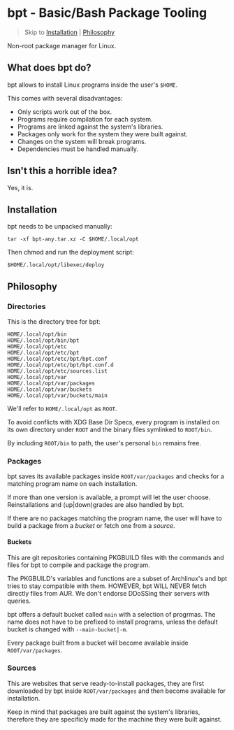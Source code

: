 # bpt - Basic/Bash Package Tooling

> Skip to [Installation](#installation) | [Philosophy](#philosophy)

Non-root package manager for Linux.

## What does bpt do?

bpt allows to install Linux programs inside the user's `$HOME`.

This comes with several disadvantages:

* Only scripts work out of the box.
* Programs require compilation for each system.
* Programs are linked against the system's libraries.
* Packages only work for the system they were built against.
* Changes on the system will break programs.
* Dependencies must be handled manually.

## Isn't this a horrible idea?

Yes, it is.

## Installation

bpt needs to be unpacked manually:
```
tar -xf bpt-any.tar.xz -C $HOME/.local/opt
```

Then chmod and run the deployment script:
```
$HOME/.local/opt/libexec/deploy
```

## Philosophy

### Directories

This is the directory tree for bpt:

```
HOME/.local/opt/bin
HOME/.local/opt/bin/bpt
HOME/.local/opt/etc
HOME/.local/opt/etc/bpt
HOME/.local/opt/etc/bpt/bpt.conf
HOME/.local/opt/etc/bpt/bpt.conf.d
HOME/.local/opt/etc/sources.list
HOME/.local/opt/var
HOME/.local/opt/var/packages
HOME/.local/opt/var/buckets
HOME/.local/opt/var/buckets/main
```

We'll refer to `HOME/.local/opt` as `ROOT`.

To avoid conflicts with XDG Base Dir Specs, every program is installed
on its own directory under `ROOT` and the binary files symlinked to `ROOT/bin`.

By including `ROOT/bin` to path, the user's personal `bin` remains free.

### Packages

bpt saves its available packages inside `ROOT/var/packages` and checks for
a matching program name on each installation.

If more than one version is available, a prompt will let the user choose.
Reinstallations and (up|down)grades are also handled by bpt.

If there are no packages matching the program name, the user will have
to build a package from a *bucket* or fetch one from a *source*.

#### Buckets

This are git repositories containing PKGBUILD files with the commands and
files for bpt to compile and package the program.

The PKGBUILD's variables and functions are a subset of Archlinux's
and bpt tries to stay compatible with them. HOWEVER, bpt WILL NEVER fetch
directly files from AUR. We don't endorse DDoSSing their servers with queries.

bpt offers a default bucket called `main` with a selection of progrmas. The name
does not have to be prefixed to install programs, unless the default bucket
is changed with `--main-bucket|-m`.

Every package built from a bucket will become available inside `ROOT/var/packages`.

### Sources

This are websites that serve ready-to-install packages, they are first downloaded
by bpt inside `ROOT/var/packages` and then become available for installation.

Keep in mind that packages are built against the system's libraries, therefore they
are specificly made for the machine they were built against.

